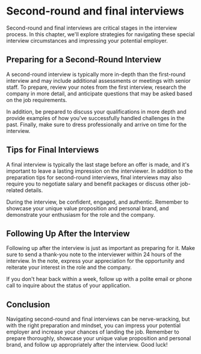 Second-round and final interviews
========================================================================================

Second-round and final interviews are critical stages in the interview process. In this chapter, we'll explore strategies for navigating these special interview circumstances and impressing your potential employer.

Preparing for a Second-Round Interview
--------------------------------------

A second-round interview is typically more in-depth than the first-round interview and may include additional assessments or meetings with senior staff. To prepare, review your notes from the first interview, research the company in more detail, and anticipate questions that may be asked based on the job requirements.

In addition, be prepared to discuss your qualifications in more depth and provide examples of how you've successfully handled challenges in the past. Finally, make sure to dress professionally and arrive on time for the interview.

Tips for Final Interviews
-------------------------

A final interview is typically the last stage before an offer is made, and it's important to leave a lasting impression on the interviewer. In addition to the preparation tips for second-round interviews, final interviews may also require you to negotiate salary and benefit packages or discuss other job-related details.

During the interview, be confident, engaged, and authentic. Remember to showcase your unique value proposition and personal brand, and demonstrate your enthusiasm for the role and the company.

Following Up After the Interview
--------------------------------

Following up after the interview is just as important as preparing for it. Make sure to send a thank-you note to the interviewer within 24 hours of the interview. In the note, express your appreciation for the opportunity and reiterate your interest in the role and the company.

If you don't hear back within a week, follow up with a polite email or phone call to inquire about the status of your application.

Conclusion
----------

Navigating second-round and final interviews can be nerve-wracking, but with the right preparation and mindset, you can impress your potential employer and increase your chances of landing the job. Remember to prepare thoroughly, showcase your unique value proposition and personal brand, and follow up appropriately after the interview. Good luck!
